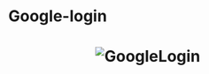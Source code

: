 # Google-login

<h1 align="center">
    <img alt="GoogleLogin" title="#GoogleLogin" src="https://user-images.githubusercontent.com/60277234/146304570-ad65255b-e0e6-418f-b50f-19c96c49740b.PNG" />
</h1>
